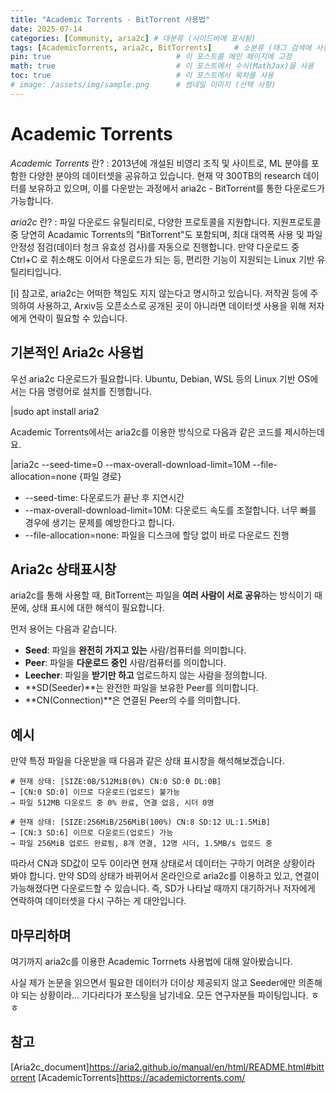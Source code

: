 ```yaml
---
title: "Academic Torrents - BitTorrent 사용법"
date: 2025-07-14
categories: [Community, aria2c] # 대분류 (사이드바에 표시됨)
tags: [AcademicTorrents, aria2c, BitTorrents]     # 소분류 (태그 검색에 사용됨)
pin: true                            # 이 포스트를 메인 페이지에 고정
math: true                           # 이 포스트에서 수식(MathJax)을 사용
toc: true                            # 이 포스트에서 목차를 사용
# image: /assets/img/sample.png      # 썸네일 이미지 (선택 사항)
---
```


# Academic Torrents

*Academic Torrents* 란? 
: 2013년에 개설된 비영리 조직 및 사이트로, ML 분야를 포함한 다양한 분야의 데이터셋을 공유하고 있습니다.
현재 약 300TB의 research 데이터를 보유하고 있으며, 이를 다운받는 과정에서 aria2c - BitTorrent를 통한 다운로드가 가능합니다. 

*aria2c* 란?
: 파일 다운로드 유틸리티로, 다양한 프로토콜을 지원합니다. 지원프로토콜 중 당연히 Acadamic Torrents의 "BitTorrent"도 포함되며, 최대 대역폭 사용 및 파일 안정성 점검(데이터 청크 유효성 검사)를 자동으로 진행합니다. 
만약 다운로드 중 Ctrl+C 로 취소해도 이어서 다운로드가 되는 등, 편리한 기능이 지원되는 Linux 기반 유틸리티입니다.

[i] 참고로, aria2c는 어떠한 책임도 지지 않는다고 명시하고 있습니다. 
저작권 등에 주의하여 사용하고, Arxiv등 오픈소스로 공개된 곳이 아니라면 데이터셋 사용을 위해 저자에게 연락이 필요할 수 있습니다.

## 기본적인 Aria2c 사용법 

우선 aria2c 다운로드가 필요합니다.
Ubuntu, Debian, WSL 등의 Linux 기반 OS에서는 다음 명령어로 설치를 진행합니다.

|sudo apt install aria2 

Academic Torrents에서는 aria2c를 이용한 방식으로 다음과 같은 코드를 제시하는데요.

|aria2c --seed-time=0 --max-overall-download-limit=10M --file-allocation=none {파일 경로}

- --seed-time: 다운로드가 끝난 후 지연시간
- --max-overall-download-limit=10M: 다운로드 속도를 조절합니다. 너무 빠를 경우에 생기는 문제를 예방한다고 합니다.
- --file-allocation=none: 파일을 디스크에 할당 없이 바로 다운로드 진행

## Aria2c 상태표시창 

aria2c를 통해 사용할 때, BitTorrent는 파일을 **여러 사람이 서로 공유**하는 방식이기 때문에, 상태 표시에 대한 해석이 필요합니다.

먼저 용어는 다음과 같습니다.

- **Seed**: 파일을 **완전히 가지고 있는** 사람/컴퓨터를 의미합니다.
- **Peer**: 파일을 **다운로드 중인** 사람/컴퓨터를 의미합니다.
- **Leecher**: 파일을 **받기만 하고** 업로드하지 않는 사람을 정의합니다.
- **SD(Seeder)**는 완전한 파일을 보유한 Peer를 의미합니다.
- **CN(Connection)**은 연결된 Peer의 수를 의미합니다.

## 예시

만약 특정 파일을 다운받을 때 다음과 같은 상태 표시창을 해석해보겠습니다.

``` 
# 현재 상태: [SIZE:0B/512MiB(0%) CN:0 SD:0 DL:0B]
→ [CN:0 SD:0] 이므로 다운로드(업로드) 불가능
→ 파일 512MB 다운로드 중 0% 완료, 연결 없음, 시더 0명

# 현재 상태: [SIZE:256MiB/256MiB(100%) CN:8 SD:12 UL:1.5MiB]
→ [CN:3 SD:6] 이므로 다운로드(업로드) 가능
→ 파일 256MiB 업로드 완료됨, 8개 연결, 12명 시더, 1.5MB/s 업로드 중
```   

따라서 CN과 SD값이 모두 0이라면 현재 상태로서 데이터는 구하기 어려운 상황이라 봐야 합니다.
만약 SD의 상태가 바뀌어서 온라인으로 aria2c를 이용하고 있고, 연결이 가능해졌다면 다운로드할 수 있습니다.
즉, SD가 나타날 때까지 대기하거나 저자에게 연락하여 데이터셋을 다시 구하는 게 대안입니다.

## 마무리하며

여기까지 aria2c를 이용한 Academic Torrnets 사용법에 대해 알아봤습니다.

사실 제가 논문을 읽으면서 필요한 데이터가 더이상 제공되지 않고 Seeder에만 의존해야 되는 상황이라... 기다리다가 포스팅을 남기네요. 모든 연구자분들 파이팅입니다. ㅎㅎ


## 참고

[Aria2c_document]https://aria2.github.io/manual/en/html/README.html#bittorrent
[AcademicTorrents]https://academictorrents.com/
